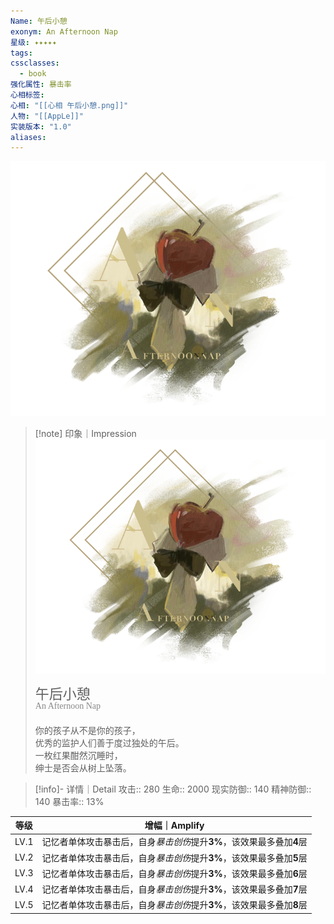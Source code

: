 ```yaml
---
Name: 午后小憩
exonym: An Afternoon Nap
星级: ✦✦✦✦✦
tags:
cssclasses:
  - book
强化属性: 暴击率
心相标签: 
心相: "[[心相 午后小憩.png]]"
人物: "[[AppLe]]"
实装版本: "1.0"
aliases: 
---
```

![cover](assets/午后小憩｜An%20Afternoon%20Nap.assets/心相%20午后小憩.png)

> [!note] 印象｜Impression
> ![心相 午后小憩|inlL|300](assets/午后小憩｜An%20Afternoon%20Nap.assets/心相%20午后小憩.png)
> <p style="font-family: '家族宋', sans-serif; font-size: 22px; line-height: 0.75; text-indent: 0;">午后小憩<br><span style="font-family: serif; font-size: 14px; color: #888888;">An Afternoon Nap</span></p>
> 
> 你的孩子从不是你的孩子，  
> 优秀的监护人们善于度过独处的午后。  
> 一枚红果酣然沉睡时，  
> 绅士是否会从树上坠落。

> [!info]- 详情｜Detail
> 攻击:: 280
> 生命:: 2000
> 现实防御:: 140
> 精神防御:: 140
> 暴击率:: 13%

| 等级 |                        增幅｜Amplify                         |
| :--: | :----------------------------------------------------------: |
| LV.1 | 记忆者单体攻击暴击后，自身*暴击创伤*提升**3%**，该效果最多叠加**4**层 |
| LV.2 | 记忆者单体攻击暴击后，自身*暴击创伤*提升**3%**，该效果最多叠加**5**层 |
| LV.3 | 记忆者单体攻击暴击后，自身*暴击创伤*提升**3%**，该效果最多叠加**6**层 |
| LV.4 | 记忆者单体攻击暴击后，自身*暴击创伤*提升**3%**，该效果最多叠加**7**层 |
| LV.5 | 记忆者单体攻击暴击后，自身*暴击创伤*提升**3%**，该效果最多叠加**8**层 |
